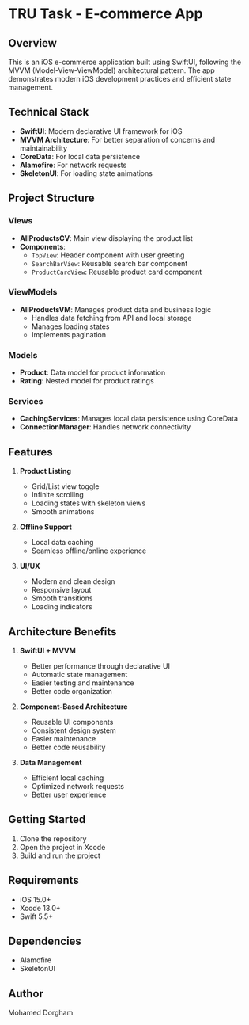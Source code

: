 # TRU Task - E-commerce App

## Overview
This is an iOS e-commerce application built using SwiftUI, following the MVVM (Model-View-ViewModel) architectural pattern. The app demonstrates modern iOS development practices and efficient state management.

## Technical Stack
- **SwiftUI**: Modern declarative UI framework for iOS
- **MVVM Architecture**: For better separation of concerns and maintainability
- **CoreData**: For local data persistence
- **Alamofire**: For network requests
- **SkeletonUI**: For loading state animations

## Project Structure

### Views
- **AllProductsCV**: Main view displaying the product list
- **Components**:
  - `TopView`: Header component with user greeting
  - `SearchBarView`: Reusable search bar component
  - `ProductCardView`: Reusable product card component

### ViewModels
- **AllProductsVM**: Manages product data and business logic
  - Handles data fetching from API and local storage
  - Manages loading states
  - Implements pagination

### Models
- **Product**: Data model for product information
- **Rating**: Nested model for product ratings

### Services
- **CachingServices**: Manages local data persistence using CoreData
- **ConnectionManager**: Handles network connectivity

## Features
1. **Product Listing**
   - Grid/List view toggle
   - Infinite scrolling
   - Loading states with skeleton views
   - Smooth animations

2. **Offline Support**
   - Local data caching
   - Seamless offline/online experience

3. **UI/UX**
   - Modern and clean design
   - Responsive layout
   - Smooth transitions
   - Loading indicators

## Architecture Benefits
1. **SwiftUI + MVVM**
   - Better performance through declarative UI
   - Automatic state management
   - Easier testing and maintenance
   - Better code organization

2. **Component-Based Architecture**
   - Reusable UI components
   - Consistent design system
   - Easier maintenance
   - Better code reusability

3. **Data Management**
   - Efficient local caching
   - Optimized network requests
   - Better user experience

## Getting Started
1. Clone the repository
2. Open the project in Xcode
3. Build and run the project

## Requirements
- iOS 15.0+
- Xcode 13.0+
- Swift 5.5+

## Dependencies
- Alamofire
- SkeletonUI

## Author
Mohamed Dorgham 
